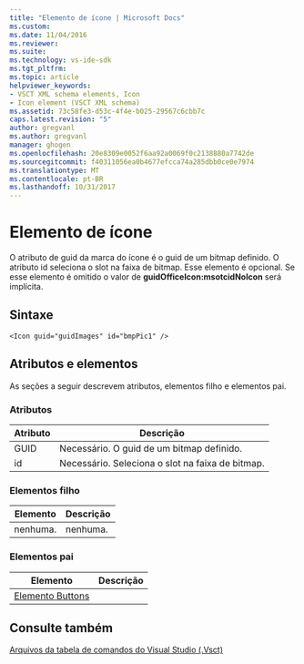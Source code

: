 ```yaml
---
title: "Elemento de ícone | Microsoft Docs"
ms.custom: 
ms.date: 11/04/2016
ms.reviewer: 
ms.suite: 
ms.technology: vs-ide-sdk
ms.tgt_pltfrm: 
ms.topic: article
helpviewer_keywords:
- VSCT XML schema elements, Icon
- Icon element (VSCT XML schema)
ms.assetid: 73c58fe3-d53c-4f4e-b025-29567c6cbb7c
caps.latest.revision: "5"
author: gregvanl
ms.author: gregvanl
manager: ghogen
ms.openlocfilehash: 20e8309e0052f6aa92a0069f0c2138880a7742de
ms.sourcegitcommit: f40311056ea0b4677efcca74a285dbb0ce0e7974
ms.translationtype: MT
ms.contentlocale: pt-BR
ms.lasthandoff: 10/31/2017
---
```

# <a name="icon-element"></a>Elemento de ícone
O atributo de guid da marca do ícone é o guid de um bitmap definido.  O atributo id seleciona o slot na faixa de bitmap. Esse elemento é opcional.  Se esse elemento é omitido o valor de **guidOfficeIcon:msotcidNoIcon** será implícita.  
  
## <a name="syntax"></a>Sintaxe  
  
```  
<Icon guid="guidImages" id="bmpPic1" />  
```  
  
## <a name="attributes-and-elements"></a>Atributos e elementos  
 As seções a seguir descrevem atributos, elementos filho e elementos pai.  
  
### <a name="attributes"></a>Atributos  
  
|Atributo|Descrição|  
|---------------|-----------------|  
|GUID|Necessário. O guid de um bitmap definido.|  
|id|Necessário. Seleciona o slot na faixa de bitmap.|  
  
### <a name="child-elements"></a>Elementos filho  
  
|Elemento|Descrição|  
|-------------|-----------------|  
|nenhuma.|nenhuma.|  
  
### <a name="parent-elements"></a>Elementos pai  
  
|Elemento|Descrição|  
|-------------|-----------------|  
|[Elemento Buttons](../extensibility/buttons-element.md)||  
  
## <a name="see-also"></a>Consulte também  
 [Arquivos da tabela de comandos do Visual Studio (.Vsct)](../extensibility/internals/visual-studio-command-table-dot-vsct-files.md)